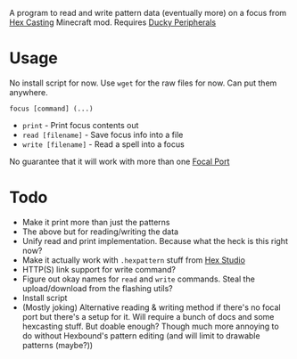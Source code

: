 A program to read and write pattern data (eventually more) on a focus from [Hex Casting](https://modrinth.com/mod/hex-casting) Minecraft mod. Requires [Ducky Peripherals](https://modrinth.com/mod/ducky-periphs)

# Usage

No install script for now. Use `wget` for the raw files for now. Can put them anywhere.

`focus [command] (...)`
- `print` - Print focus contents out
- `read [filename]` - Save focus info into a file
- `write [filename]` - Read a spell into a focus

No guarantee that it will work with more than one [Focal Port](https://github.com/SamsTheNerd/ducky-periphs/wiki/Focal-Port)

# Todo

- Make it print more than just the patterns
- The above but for reading/writing the data
- Unify read and print implementation. Because what the heck is this right now?
- Make it actually work with `.hexpattern` stuff from [Hex Studio](https://github.com/Master-Bw3/Hex-Studio)
- HTTP(S) link support for write command?
- Figure out okay names for `read` and `write` commands. Steal the upload/download from the flashing utils?
- Install script
- (Mostly joking) Alternative reading & writing method if there's no focal port but there's a setup for it. Will require a bunch of docs and some hexcasting stuff. But doable enough? Though much more annoying to do without Hexbound's pattern editing (and will limit to drawable patterns (maybe?))

